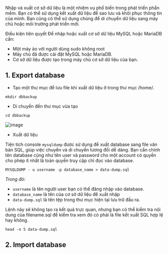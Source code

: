 Nhập và xuất cơ sở dữ liệu là một nhiệm vụ phổ biến trong phát triển phần mềm. Bạn có thể sử dụng kết xuất dữ liệu để sao lưu và khôi phục thông tin của mình. Bạn cũng có thể sử dụng chúng để di chuyển dữ liệu sang máy chủ hoặc môi trường phát triển mới.

Điều kiện tiên quyết
Để nhập hoặc xuất cơ sở dữ liệu MySQL hoặc MariaDB cần:

- Một máy ảo với người dùng sudo không root
- Máy chủ đã được cài đặt MySQL hoặc MariaDB.
- Cơ sở dữ liệu được tạo trong máy chủ cơ sở dữ liệu của bạn.

## 1. Export database

- Tạo một thư mục để lưu file khi xuất dữ liệu ở trong thư mục /home/.

```
mkdir dbbackup
```

- Di chuyển đến thư mục vừa tạo

```
cd dbbackup
```

![image](https://user-images.githubusercontent.com/111716161/191156963-48fcfc2b-c51e-4e06-8f93-f6b97d9d01ca.png)

- Xuất dữ liệu

Tiện tích console `mysqldump` được sử dụng để xuất database sang file văn bản SQL, giúp việc chuyển và di chuyển tương đối dễ dàng. Bạn cần chính tên database cũng như tên user và password cho một account có quyền cho phép ít nhất là toàn quyền truy cập chỉ đọc vào database.

```
MYSQLDUMP - u username -p database_name > data-dump.sql
```

*Trong đó*:
- `username` là tên người user bạn có thể đăng nhập vào database. 
- `database_name` là tên của cơ sở dữ liệu để xuất nhập
- `data-dump.sql` là tên tệp trong thư mục hiện tại lưu trữ đầu ra. 

Lệnh này sẽ không tạo ra kết quả trực quan, nhưng bạn có thể kiểm tra nội dung của filename.sql để kiểm tra xem đó có phải là file kết xuất SQL hợp lệ hay không. 

```
head -n 5 data-dump.sql
```



## 2. Import database
